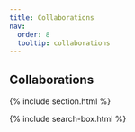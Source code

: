 ```yaml
---
title: Collaborations
nav:
  order: 8
  tooltip: collaborations
---
```




## Collaborations



{% include section.html %}

{% include search-box.html %}

